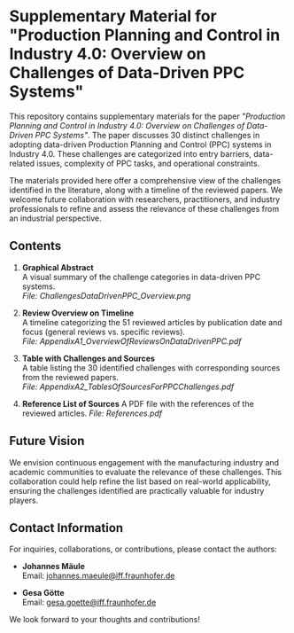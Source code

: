 # Supplementary Material for "Production Planning and Control in Industry 4.0: Overview on Challenges of Data-Driven PPC Systems"

This repository contains supplementary materials for the paper *"Production Planning and Control in Industry 4.0: Overview on Challenges of Data-Driven PPC Systems"*. The paper discusses 30 distinct challenges in adopting data-driven Production Planning and Control (PPC) systems in Industry 4.0. These challenges are categorized into entry barriers, data-related issues, complexity of PPC tasks, and operational constraints.

The materials provided here offer a comprehensive view of the challenges identified in the literature, along with a timeline of the reviewed papers. We welcome future collaboration with researchers, practitioners, and industry professionals to refine and assess the relevance of these challenges from an industrial perspective.

## Contents

1. **Graphical Abstract**  
   A visual summary of the challenge categories in data-driven PPC systems.  
   *File: ChallengesDataDrivenPPC_Overview.png*

2. **Review Overview on Timeline**  
   A timeline categorizing the 51 reviewed articles by publication date and focus (general reviews vs. specific reviews).  
   *File: AppendixA1_OverviewOfReviewsOnDataDrivenPPC.pdf*

3. **Table with Challenges and Sources**  
   A table listing the 30 identified challenges with corresponding sources from the reviewed papers.  
   *File: AppendixA2_TablesOfSourcesForPPCChallenges.pdf*
4. **Reference List of Sources**
   A PDF file with the references of the reviewed articles.
   *File: References.pdf*

## Future Vision

We envision continuous engagement with the manufacturing industry and academic communities to evaluate the relevance of these challenges. This collaboration could help refine the list based on real-world applicability, ensuring the challenges identified are practically valuable for industry players.

## Contact Information

For inquiries, collaborations, or contributions, please contact the authors:

- **Johannes Mäule**  
  Email: johannes.maeule@iff.fraunhofer.de

- **Gesa Götte**  
  Email: gesa.goette@iff.fraunhofer.de

We look forward to your thoughts and contributions!

